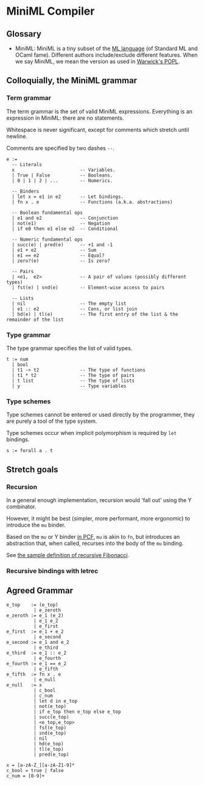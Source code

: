 # MiniML Compiler 

## Glossary

- MiniML:
  MiniML is a tiny subset of the [ML language](https://en.wikipedia.org/wiki/ML_(programming_language)) (of Standard ML and OCaml fame).
  Different authors include/exclude different features. 
  When we say MiniML, we mean the version as used in [Warwick's POPL](https://warwick.ac.uk/fac/sci/dcs/teaching/modules/cs349/).
  
## Colloquially, the MiniML grammar

### Term grammar
The term grammar is the set of valid MiniML expressions. Everything is an
expression in MiniML: there are no statements.

Whitespace is never significant, except for comments which stretch until newline.

Comments are specified by two dashes `--`.

```bnf
e :=
  -- Literals
  x                        -- Variables.
  | True | False           -- Booleans.
  | 0 | 1 | 2 | ...        -- Numerics.

  -- Binders
  | let x = e1 in e2       -- Let bindings.
  | fn x . e               -- Functions (a.k.a. abstractions)

  -- Boolean fundamental ops
  | e1 and e2              -- Conjunction
  | not(e1)                -- Negation
  | if e0 then e1 else e2  -- Conditional
  
  -- Numeric fundamental ops
  | succ(e) | pred(e)      -- +1 and -1
  | e1 + e2                -- Sum
  | e1 == e2               -- Equal?
  | zero?(e)               -- Is zero?

  -- Pairs
  | <e1,  e2>              -- A pair of values (possibly different types)
  | fst(e) | snd(e)        -- Element-wise access to pairs

  -- Lists
  | nil                    -- The empty list
  | e1 :: e2               -- Cons, or list join
  | hd(e) | tl(e)          -- The first entry of the list & the remainder of the list
```

### Type grammar
The type grammar specifies the list of valid types.

```bnf
t := num
  | bool
  | t1 -> t2               -- The type of functions
  | t1 * t2                -- The type of pairs
  | t list                 -- The type of lists
  | y                      -- Type variables
```

### Type schemes
Type schemes cannot be entered or used directly by the programmer, they are
purely a tool of the type system.

Type schemes occur when implicit polymorphism is required by `let` bindings.

```bnf
s := forall a . t
```


## Stretch goals

### Recursion 
In a general enough implementation, recursion would 'fall out' using the Y combinator.

However, it might be best (simpler, more performant, more ergonomic) to introduce the `mu` binder.

Based on the `mu` or Y binder [in
PCF](https://en.wikipedia.org/wiki/Programming_Computable_Functions#Semantics),
`mu` is akin to `fn`, but introduces an abstraction that, when called, recurses
into the body of the `mu` binding.

See [the sample definition of recursive Fibonacci](./examples/fib.ml).

### Recursive bindings with letrec 

## Agreed Grammar

```
e_top    := (e_top)
          | e_zeroth
e_zeroth := e_1 (e_2)
          | e_1 e_2
          | e_first
e_first  := e_1 + e_2
          | e_second
e_second := e_1 and e_2
          | e_third
e_third  := e_1 :: e_2
          | e_fourth
e_fourth := e_1 == e_2
          | e_fifth
e_fifth  := fn x . e
          | e_null
e_null   := x
          | c_bool
          | c_num
          | let d in e_top
          | not(e_top)
          | if e_top then e_top else e_top
          | succ(e_top)
          | <e_top,e_top>
          | fst(e_top)
          | snd(e_top)
          | nil
          | hd(e_top)
          | tl(e_top)
          | pred(e_top)

x = [a-zA-Z_][a-zA-Z1-9]*
c_bool = true | false
c_num = [0-9]+
```
